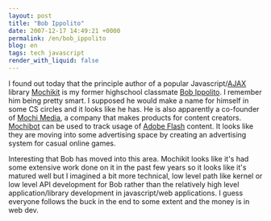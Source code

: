 ```yaml
---
layout: post
title: "Bob Ippolito"
date: 2007-12-17 14:49:21 +0000
permalink: /en/bob_ippolito
blog: en
tags: tech javascript
render_with_liquid: false
---
```


I found out today that the principle author of a popular
Javascript/[AJAX](http://en.wikipedia.org/wiki/AJAX) library
[Mochikit](http://www.mochikit.com/) is my former highschool classmate
[Bob Ippolito](http://bob.pythonmac.org/). I remember him being pretty smart. I
supposed he would make a name for himself in some CS circles and it looks like
he has. He is also apparently a co-founder of
[Mochi Media](http://mochimedia.com/), a company that makes products for content
creators. [Mochibot](http://www.mochibot.com/) can be used to track usage of
[Adobe Flash](http://www.adobe.com/products/flash/) content. It looks like they
are moving into some advertising space by creating an advertising system for
casual online games.

Interesting that Bob has moved into this area. Mochikit looks like it's had
some extensive work done on it in the past few years so it looks like it's
matured well but I imagined a bit more technical, low level path like kernel or
low level API development for Bob rather than the relatively high level
application/library development in javascript/web applications. I guess
everyone follows the buck in the end to some extent and the money is in web
dev.
